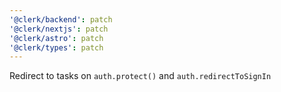 ```yaml
---
'@clerk/backend': patch
'@clerk/nextjs': patch
'@clerk/astro': patch
'@clerk/types': patch
---
```


Redirect to tasks on `auth.protect()` and `auth.redirectToSignIn`
